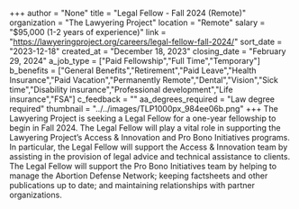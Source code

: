 +++
author = "None"
title = "Legal Fellow - Fall 2024 (Remote)"
organization = "The Lawyering Project"
location = "Remote"
salary = "$95,000 (1-2 years of experience)"
link = "https://lawyeringproject.org/careers/legal-fellow-fall-2024/"
sort_date = "2023-12-18"
created_at = "December 18, 2023"
closing_date = "February 29, 2024"
a_job_type = ["Paid Fellowship","Full Time","Temporary"]
b_benefits = ["General Benefits","Retirement","Paid Leave","Health Insurance","Paid Vacation","Permanently Remote","Dental","Vision","Sick time","Disability insurance","Professional development","Life insurance","FSA"]
c_feedback = ""
aa_degrees_required = "Law degree required"
thumbnail = "../../images/TLP1000px_984ee06b.png"
+++
The Lawyering Project is seeking a Legal Fellow for a one-year fellowship to begin in Fall 2024.  The Legal Fellow will play a vital role in supporting the Lawyering Project’s Access & Innovation and Pro Bono Initiatives programs.  In particular, the Legal Fellow will support the Access & Innovation team by assisting in the provision of legal advice and technical assistance to clients.  The Legal Fellow will support the Pro Bono Initiatives team by helping to manage the Abortion Defense Network; keeping factsheets and other publications up to date; and maintaining relationships with partner organizations.